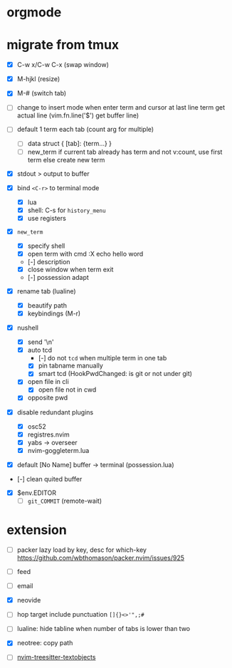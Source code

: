  # orgmode
 # migrate from tmux
 - [x] C-w x/C-w C-x (swap window)
 - [x] M-hjkl (resize)
 - [x] M-# (switch tab)

 - [ ] change to insert mode when enter term and cursor at last line
    term get actual line (vim.fn.line('$') get buffer line)
 - [ ] default 1 term each tab (count arg for multiple)
    - [ ] data struct { [tab]: {term...} }
    - [ ] new_term
      if current tab already has term and not v:count, use first term
      else create new term
 - [x] stdout > output to buffer
 - [x] bind `<C-r>` to terminal mode
    - [x] lua
    - [x] shell: C-s for `history_menu`
    - [x] use registers
 - [x] `new_term`
    - [x] specify shell
    - [x] open term with cmd :X echo hello word
    - [-] description
    - [x] close window when term exit
    - [-] possession adapt
 - [x] rename tab (lualine)
    - [x] beautify path
    - [x] keybindings (M-r)
 - [x] nushell
    - [x] send '\n'
    - [x] auto tcd
       - [-] do not `tcd` when multiple term in one tab
       - [x] pin tabname manually
       - [x] smart tcd (HookPwdChanged: is git or not under git)
    - [x] open file in cli
       - [x] open file not in cwd
    - [x] opposite pwd
 - [x] disable redundant plugins
    - [x] osc52
    - [x] registres.nvim
    - [x] yabs -> overseer
    - [x] nvim-goggleterm.lua
 - [x] default [No Name] buffer -> terminal (possession.lua)
 - [-] clean quited buffer
 - [x] $env.EDITOR
    - [ ] `git_COMMIT` (remote-wait)

# extension
 - [ ] packer lazy load by key, desc for which-key
    https://github.com/wbthomason/packer.nvim/issues/925
 - [ ] feed
 - [ ] email
 - [x] neovide
 - [ ] hop target include punctuation `[]{}<>'",;#`
 - [ ] lualine: hide tabline when number of tabs is lower than two
 - [x] neotree: copy path
 - [ ] [nvim-treesitter-textobjects](https://github.com/nvim-treesitter/nvim-treesitter-textobjects/pull/317)


